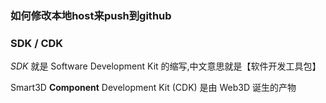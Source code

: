 ### 如何修改本地host来push到github





### SDK / CDK

*SDK* 就是 Software Development Kit 的缩写,中文意思就是【软件开发工具包】

Smart3D **Component** Development Kit (CDK) 是由 Web3D 诞生的产物